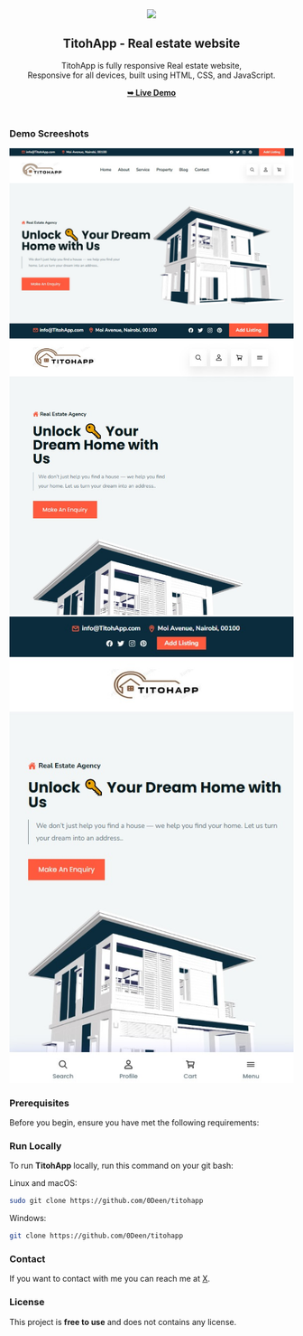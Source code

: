 <div align="center">
  
  
  <img src="./readme-images/bbb.jpg" />

  <h2 align="center">TitohApp - Real estate website</h2>

  TitohApp is fully responsive Real estate website, <br />Responsive for all devices, built using HTML, CSS, and JavaScript.

  <a href="https://titohapp.vercel.app/"><strong>➥ Live Demo</strong></a>

</div>

<br />

### Demo Screeshots

![TitohApp Desktop Demo](./readme-images/aaq.jpg "Desktop Demo")
![TitohApp Tablet/iPad Demo](./readme-images/aaf.jpg "Tablet/iPad Demo")
![TitohApp Mobile Demo](./readme-images/aas.jpg "Mobile Demo")

### Prerequisites

Before you begin, ensure you have met the following requirements:



### Run Locally

To run **TitohApp** locally, run this command on your git bash:

Linux and macOS:

```bash
sudo git clone https://github.com/0Deen/titohapp
```

Windows:

```bash
git clone https://github.com/0Deen/titohapp
```

### Contact

If you want to contact with me you can reach me at [X](https://x.com/Deen_Ramah).

### License

This project is **free to use** and does not contains any license.

